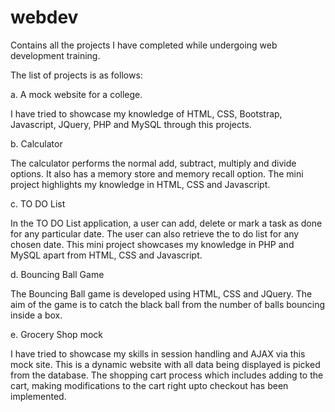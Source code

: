 # webdev
Contains all the projects I have completed while undergoing web development training.

The list of projects is as follows:

a. A mock website for a college. 

I have tried to showcase my knowledge of HTML, CSS, Bootstrap, Javascript, JQuery, PHP and MySQL through this projects. 

b. Calculator

The calculator performs the normal add, subtract, multiply and divide options. It also has a memory store and memory recall option. The mini project highlights my knowledge in HTML, CSS and Javascript.

c. TO DO List

In the TO DO List application, a user can add, delete or mark a task as done for any particular date. The user can also retrieve the to do list for any chosen date. This mini project showcases my knowledge in PHP and MySQL apart from HTML, CSS and Javascript.

d. Bouncing Ball Game

The Bouncing Ball game is developed using HTML, CSS and JQuery. The aim of the game is to catch the black ball from the number of balls bouncing inside a box.

e. Grocery Shop mock

I have tried to showcase my skills in session handling and AJAX via this mock site. This is a dynamic website with all data being displayed is picked from the database. The shopping cart process which includes adding to the cart, making modifications to the cart right upto checkout has been implemented.
